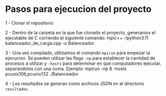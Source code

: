 # Pasos para ejecucion del proyecto
1 - Clonar el repositorio

2 - Dentro de la carpeta en la que fue clonado el proyecto, generamos el ejecutable de C corriendo el siguiente comando:
mpic++ -lpython3.11 balanceador_de_carga.cpp -o Balanceador

3 - Una vez compilado, utilizamos el comando `mpirun` para empezar la ejecucion. Se pueden utilizar las flags `-np` para establecer la cantidad de procesos a utilizar y `-hosts` para determinar en que computadores ejecutar, separandolos con una coma. Ejemplo:
mpirun -np 8 -hosts pcunix106,pcunix132 ./Balanceador

4 - Los resultados se generan como archivos JSON en el directorio `resultados`.
